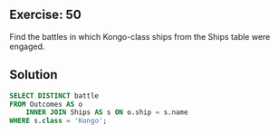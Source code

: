 ## Exercise: 50

Find the battles in which Kongo-class ships from the Ships table were engaged.

## Solution

```sql
SELECT DISTINCT battle
FROM Outcomes AS o
	INNER JOIN Ships AS s ON o.ship = s.name
WHERE s.class = 'Kongo';
```
